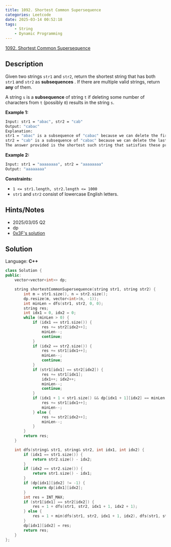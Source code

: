 ```yaml
---
title: 1092. Shortest Common Supersequence
categories: Leetcode
date: 2025-03-14 00:52:18
tags:
    - String
    - Dynamic Programming
---
```


[1092. Shortest Common Supersequence](https://leetcode.com/problems/shortest-common-supersequence/description/)

## Description

Given two strings `str1` and `str2`, return the shortest string that has both `str1` and `str2` as **subsequences** . If there are multiple valid strings, return **any**  of them.

A string `s` is a **subsequence**  of string `t` if deleting some number of characters from `t` (possibly `0`) results in the string `s`.

**Example 1:**

```bash
Input: str1 = "abac", str2 = "cab"
Output: "cabac"
Explanation:
str1 = "abac" is a subsequence of "cabac" because we can delete the first "c".
str2 = "cab" is a subsequence of "cabac" because we can delete the last "ac".
The answer provided is the shortest such string that satisfies these properties.
```

**Example 2:**

```bash
Input: str1 = "aaaaaaaa", str2 = "aaaaaaaa"
Output: "aaaaaaaa"
```

**Constraints:**

- `1 <= str1.length, str2.length <= 1000`
- `str1` and `str2` consist of lowercase English letters.

## Hints/Notes

- 2025/03/05 Q2
- dp
- [0x3F's solution](https://leetcode.cn/problems/shortest-common-supersequence/solutions/2194615/cong-di-gui-dao-di-tui-jiao-ni-yi-bu-bu-auy8z/)

## Solution

Language: **C++**

```C++
class Solution {
public:
    vector<vector<int>> dp;

    string shortestCommonSupersequence(string str1, string str2) {
        int m = str1.size(), n = str2.size();
        dp.resize(m, vector<int>(n, -1));
        int minLen = dfs(str1, str2, 0, 0);
        string res;
        int idx1 = 0, idx2 = 0;
        while (minLen > 0) {
            if (idx1 == str1.size()) {
                res += str2[idx2++];
                minLen--;
                continue;
            }
            if (idx2 == str2.size()) {
                res += str1[idx1++];
                minLen--;
                continue;
            }
            if (str1[idx1] == str2[idx2]) {
                res += str1[idx1];
                idx1++; idx2++;
                minLen--;
                continue;
            }
            if (idx1 + 1 < str1.size() && dp[idx1 + 1][idx2] == minLen - 1) {
                res += str1[idx1++];
                minLen--;
            } else {
                res += str2[idx2++];
                minLen--;
            }
        }
        return res;
    }

    int dfs(string& str1, string& str2, int idx1, int idx2) {
        if (idx1 == str1.size()) {
            return str2.size() - idx2;
        }
        if (idx2 == str2.size()) {
            return str1.size() - idx1;
        }
        if (dp[idx1][idx2] != -1) {
            return dp[idx1][idx2];
        }
        int res = INT_MAX;
        if (str1[idx1] == str2[idx2]) {
            res = 1 + dfs(str1, str2, idx1 + 1, idx2 + 1);
        } else {
            res = 1 + min(dfs(str1, str2, idx1 + 1, idx2), dfs(str1, str2, idx1, idx2 + 1));
        }
        dp[idx1][idx2] = res;
        return res;
    }
};
```

